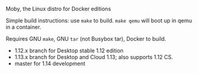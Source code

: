Moby, the Linux distro for Docker editions

Simple build instructions: use `make` to build. `make qemu` will boot up in qemu in a container.

Requires GNU `make`, GNU `tar` (not Busybox tar), Docker to build.

- 1.12.x branch for Desktop stable 1.12 edition
- 1.13.x branch for Desktop and Cloud 1.13; also supports 1.12 CS.
- master for 1.14 development
